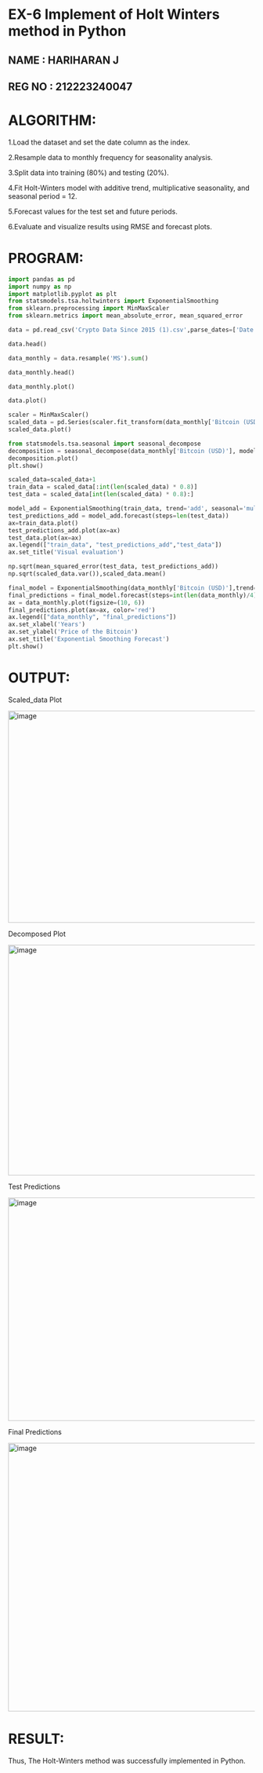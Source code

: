 # EX-6 Implement of Holt Winters method in Python
## NAME : HARIHARAN J
## REG NO : 212223240047

# ALGORITHM:

1.Load the dataset and set the date column as the index.

2.Resample data to monthly frequency for seasonality analysis.

3.Split data into training (80%) and testing (20%).

4.Fit Holt-Winters model with additive trend, multiplicative seasonality, and seasonal period = 12.

5.Forecast values for the test set and future periods.

6.Evaluate and visualize results using RMSE and forecast plots.


# PROGRAM:
```python
import pandas as pd
import numpy as np
import matplotlib.pyplot as plt
from statsmodels.tsa.holtwinters import ExponentialSmoothing
from sklearn.preprocessing import MinMaxScaler
from sklearn.metrics import mean_absolute_error, mean_squared_error

data = pd.read_csv('Crypto Data Since 2015 (1).csv',parse_dates=['Date'],index_col='Date')

data.head()

data_monthly = data.resample('MS').sum()

data_monthly.head()

data_monthly.plot()

data.plot()

scaler = MinMaxScaler()
scaled_data = pd.Series(scaler.fit_transform(data_monthly['Bitcoin (USD)'].values.reshape(-1, 1)).flatten(),index=data_monthly.index)
scaled_data.plot()

from statsmodels.tsa.seasonal import seasonal_decompose
decomposition = seasonal_decompose(data_monthly['Bitcoin (USD)'], model="additive")
decomposition.plot()
plt.show()

scaled_data=scaled_data+1
train_data = scaled_data[:int(len(scaled_data) * 0.8)]
test_data = scaled_data[int(len(scaled_data) * 0.8):]

model_add = ExponentialSmoothing(train_data, trend='add', seasonal='mul').fit()
test_predictions_add = model_add.forecast(steps=len(test_data))
ax=train_data.plot()
test_predictions_add.plot(ax=ax)
test_data.plot(ax=ax)
ax.legend(["train_data", "test_predictions_add","test_data"])
ax.set_title('Visual evaluation')

np.sqrt(mean_squared_error(test_data, test_predictions_add))
np.sqrt(scaled_data.var()),scaled_data.mean()

final_model = ExponentialSmoothing(data_monthly['Bitcoin (USD)'],trend='add',seasonal='mul',seasonal_periods=12).fit()
final_predictions = final_model.forecast(steps=int(len(data_monthly)/4))
ax = data_monthly.plot(figsize=(10, 6))
final_predictions.plot(ax=ax, color='red')
ax.legend(["data_monthly", "final_predictions"])
ax.set_xlabel('Years')
ax.set_ylabel('Price of the Bitcoin')
ax.set_title('Exponential Smoothing Forecast')
plt.show()

```
# OUTPUT:

Scaled_data Plot

<img width="547" height="432" alt="image" src="https://github.com/user-attachments/assets/170f5c2a-47c2-498b-8933-ea6db5569714" />

Decomposed Plot

<img width="630" height="470" alt="image" src="https://github.com/user-attachments/assets/b91ff763-d43d-4660-94c3-66f6564d4b9c" />

Test Predictions

<img width="547" height="455" alt="image" src="https://github.com/user-attachments/assets/22b9af06-02a6-4777-b623-b10d90a26c6d" />

Final Predictions

<img width="857" height="547" alt="image" src="https://github.com/user-attachments/assets/1e1dbafe-6835-4568-8cf9-84b7cf606180" />

# RESULT:

Thus, The Holt-Winters method was successfully implemented in Python.
